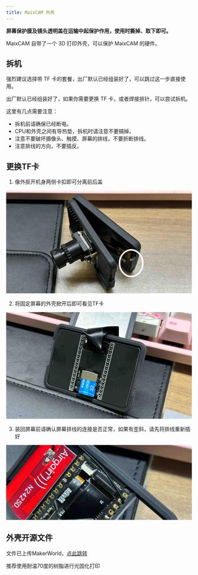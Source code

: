 ```yaml
---
title: MaixCAM 外壳
---
```


**屏幕保护膜及镜头透明盖在运输中起保护作用，使用时撕掉、取下即可。**

MaixCAM 自带了一个 3D 打印外壳，可以保护 MaixCAM 的硬件。

## 拆机

强烈建议选择带 TF 卡的套餐，出厂默认已经组装好了，可以跳过这一步直接使用。

出厂默认已经组装好了，如果你需要更换 TF 卡，或者焊接排针，可以尝试拆机。

这里有几点需要注意：
* 拆机前请确保已经断电。
* CPU和外壳之间有导热垫，拆机时请注意不要搞掉。
* 注意不要破坏摄像头、触摸、屏幕的排线，不要折断排线。
* 注意排线的方向，不要插反。


## 更换TF卡

1. 像外抠开机身两侧卡扣即可分离前后盖

![](./asset/assemble-1.png)

2. 将固定屏幕的外壳掀开后即可看见TF卡

![](./asset/assemble-2.png)

3. 装回屏幕前请确认屏幕排线的连接是否正常，如果有歪斜，请先将排线重新插好

![](./asset/assemble-3.png)

## 外壳开源文件

文件已上传MakerWorld，[点此跳转](https://makerworld.com/zh/models/440321)

推荐使用耐温70度的树脂进行光固化打印